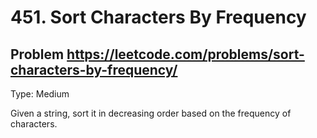 # 451. Sort Characters By Frequency

## Problem <https://leetcode.com/problems/sort-characters-by-frequency/>

Type: Medium

Given a string, sort it in decreasing order based on the frequency of characters.
